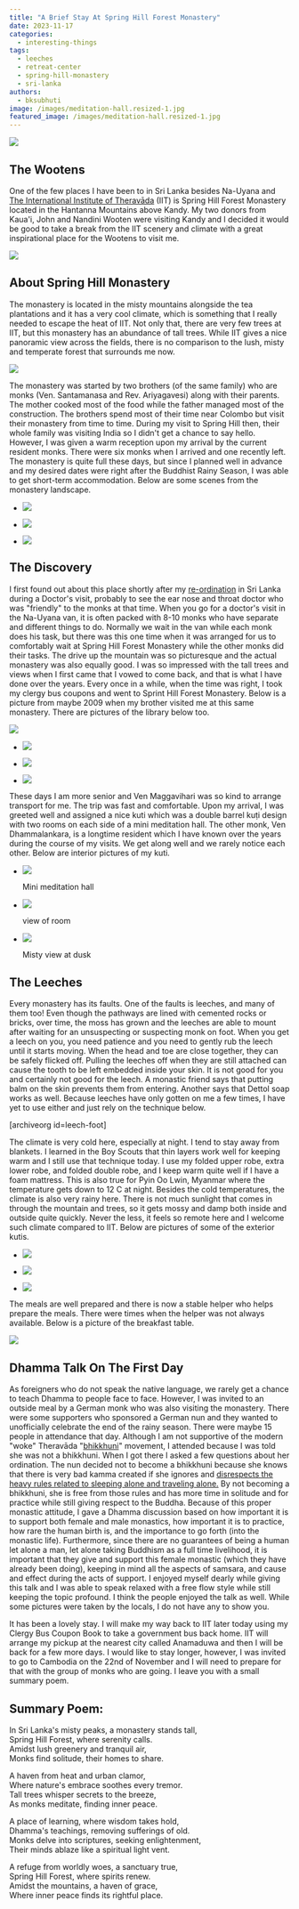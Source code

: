 ```yaml
---
title: "A Brief Stay At Spring Hill Forest Monastery"
date: 2023-11-17
categories: 
  - interesting-things
tags: 
  - leeches
  - retreat-center
  - spring-hill-monastery
  - sri-lanka
authors: 
  - bksubhuti
image: /images/meditation-hall.resized-1.jpg
featured_image: /images/meditation-hall.resized-1.jpg
---
```


![](/images/meditation-hall.resized-1.jpg)

## The Wootens

One of the few places I have been to in Sri Lanka besides Na-Uyana and [The International Institute of Theravāda](https://americanmonk.org/international-institute-of-theravada/) (IIT) is Spring Hill Forest Monastery located in the Hantanna Mountains above Kandy. My two donors from Kaua'i, John and Nandini Wooten were visiting Kandy and I decided it would be good to take a break from the IIT scenery and climate with a great inspirational place for the Wootens to visit me.

![](/images/wootens.resized-170x300.png)

## About Spring Hill Monastery

The monastery is located in the misty mountains alongside the tea plantations and it has a very cool climate, which is something that I really needed to escape the heat of IIT. Not only that, there are very few trees at IIT, but this monastery has an abundance of tall trees. While IIT gives a nice panoramic view across the fields, there is no comparison to the lush, misty and temperate forest that surrounds me now.

![](/images/sweep.resized-169x300.jpg)

The monastery was started by two brothers (of the same family) who are monks (Ven. Santamanasa and Rev. Ariyagavesi) along with their parents. The mother cooked most of the food while the father managed most of the construction. The brothers spend most of their time near Colombo but visit their monastery from time to time. During my visit to Spring Hill then, their whole family was visiting India so I didn't get a chance to say hello. However, I was given a warm reception upon my arrival by the current resident monks. There were six monks when I arrived and one recently left. The monastery is quite full these days, but since I planned well in advance and my desired dates were right after the Buddhist Rainy Season, I was able to get short-term accommodation. Below are some scenes from the monastery landscape.

- ![](/images/anthurium.resized-1.jpg)
    
- ![](/images/spring-hill-path.resized-1.jpg)
    
- ![](/images/spring-hillwalkway.resized-1.jpg)
    

## The Discovery

I first found out about this place shortly after my [re-ordination](https://americanmonk.org/why-i-ordained-twice/) in Sri Lanka during a Doctor's visit, probably to see the ear nose and throat doctor who was "friendly" to the monks at that time. When you go for a doctor's visit in the Na-Uyana van, it is often packed with 8-10 monks who have separate and different things to do. Normally we wait in the van while each monk does his task, but there was this one time when it was arranged for us to comfortably wait at Spring Hill Forest Monastery while the other monks did their tasks. The drive up the mountain was so picturesque and the actual monastery was also equally good. I was so impressed with the tall trees and views when I first came that I vowed to come back, and that is what I have done over the years. Every once in a while, when the time was right, I took my clergy bus coupons and went to Sprint Hill Forest Monastery. Below is a picture from maybe 2009 when my brother visited me at this same monastery. There are pictures of the library below too.

![](/images/mehantanna.jpg)

- ![](/images/library-inside.resized-1.jpg)
    
- ![](/images/library-inside-2floor.resized-1.jpg)
    
- ![](/images/library-outside.resized-1.jpg)
    

These days I am more senior and Ven Maggavihari was so kind to arrange transport for me. The trip was fast and comfortable. Upon my arrival, I was greeted well and assigned a nice kuti which was a double barrel kuṭi design with two rooms on each side of a mini meditation hall. The other monk, Ven Dhammalankara, is a longtime resident which I have known over the years during the course of my visits. We get along well and we rarely notice each other. Below are interior pictures of my kuti.

- ![](/images/kuti-center-area.resized.jpg)
    
    Mini meditation hall
    
- ![](/images/interior-kuti.jpg)
    
    view of room
    
- ![](/images/mistyview-dusk.resized.jpg)
    
    Misty view at dusk
    

## The Leeches

Every monastery has its faults. One of the faults is leeches, and many of them too! Even though the pathways are lined with cemented rocks or bricks, over time, the moss has grown and the leeches are able to mount after waiting for an unsuspecting or suspecting monk on foot. When you get a leech on you, you need patience and you need to gently rub the leech until it starts moving. When the head and toe are close together, they can be safely flicked off. Pulling the leeches off when they are still attached can cause the tooth to be left embedded inside your skin. It is not good for you and certainly not good for the leech. A monastic friend says that putting balm on the skin prevents them from entering. Another says that Dettol soap works as well. Because leeches have only gotten on me a few times, I have yet to use either and just rely on the technique below.

\[archiveorg id=leech-foot\]

The climate is very cold here, especially at night. I tend to stay away from blankets. I learned in the Boy Scouts that thin layers work well for keeping warm and I still use that technique today. I use my folded upper robe, extra lower robe, and folded double robe, and I keep warm quite well if I have a foam mattress. This is also true for Pyin Oo Lwin, Myanmar where the temperature gets down to 12 C at night. Besides the cold temperatures, the climate is also very rainy here. There is not much sunlight that comes in through the mountain and trees, so it gets mossy and damp both inside and outside quite quickly. Never the less, it feels so remote here and I welcome such climate compared to IIT. Below are pictures of some of the exterior kutis.

- ![](/images/another-spring-hill-kuti.resized-1.jpg)
    
- ![](/images/another-spring-hill-kuti2.resized-1.jpg)
    
- ![](/images/another-spring-hill-kuti3.resized-1.jpg)
    

The meals are well prepared and there is now a stable helper who helps prepare the meals. There were times when the helper was not always available. Below is a picture of the breakfast table.

![](/images/breakfast-1024x576.jpg)

## Dhamma Talk On The First Day

As foreigners who do not speak the native language, we rarely get a chance to teach Dhamma to people face to face. However, I was invited to an outside meal by a German monk who was also visiting the monastery. There were some supporters who sponsored a German nun and they wanted to unofficially celebrate the end of the rainy season. There were maybe 15 people in attendance that day. Although I am not supportive of the modern "woke" Theravāda "[bhikkhuni](https://americanmonk.org/are-theravada-bhikkhuni-ordinations-valid/)" movement, I attended because I was told she was not a bhikkhuni. When I got there I asked a few questions about her ordination. The nun decided not to become a bhikkhuni because she knows that there is very bad kamma created if she ignores and [disrespects the heavy rules related to sleeping alone and traveling alone.](https://americanmonk.org/should-bhikkhunis-be-sent-to-probation-monasteries/) By not becoming a bhikkhuni, she is free from those rules and has more time in solitude and for practice while still giving respect to the Buddha. Because of this proper monastic attitude, I gave a Dhamma discussion based on how important it is to support both female and male monastics, how important it is to practice, how rare the human birth is, and the importance to go forth (into the monastic life). Furthermore, since there are no guarantees of being a human let alone a man, let alone taking Buddhism as a full time livelihood, it is important that they give and support this female monastic (which they have already been doing), keeping in mind all the aspects of samsara, and cause and effect during the acts of support. I enjoyed myself dearly while giving this talk and I was able to speak relaxed with a free flow style while still keeping the topic profound. I think the people enjoyed the talk as well. While some pictures were taken by the locals, I do not have any to show you.

It has been a lovely stay. I will make my way back to IIT later today using my Clergy Bus Coupon Book to take a government bus back home. IIT will arrange my pickup at the nearest city called Anamaduwa and then I will be back for a few more days. I would like to stay longer, however, I was invited to go to Cambodia on the 22nd of November and I will need to prepare for that with the group of monks who are going. I leave you with a small summary poem.

## Summary Poem:

  
In Sri Lanka's misty peaks, a monastery stands tall,  
Spring Hill Forest, where serenity calls.  
Amidst lush greenery and tranquil air,  
Monks find solitude, their homes to share.

A haven from heat and urban clamor,  
Where nature's embrace soothes every tremor.  
Tall trees whisper secrets to the breeze,  
As monks meditate, finding inner peace.

A place of learning, where wisdom takes hold,  
Dhamma's teachings, removing sufferings of old.  
Monks delve into scriptures, seeking enlightenment,  
Their minds ablaze like a spiritual light vent.

A refuge from worldly woes, a sanctuary true,  
Spring Hill Forest, where spirits renew.  
Amidst the mountains, a haven of grace,  
Where inner peace finds its rightful place.